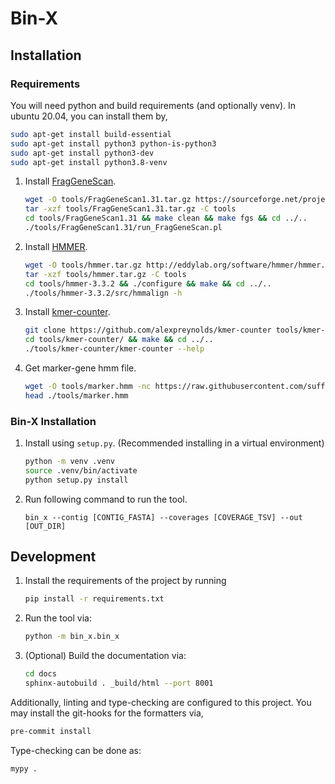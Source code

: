 # Bin-X

## Installation

### Requirements

You will need python and build requirements (and optionally venv). In ubuntu 20.04, you can install them by,
```bash
sudo apt-get install build-essential
sudo apt-get install python3 python-is-python3
sudo apt-get install python3-dev
sudo apt-get install python3.8-venv
```

1. Install [FragGeneScan](https://sourceforge.net/projects/fraggenescan).
    ```bash
    wget -O tools/FragGeneScan1.31.tar.gz https://sourceforge.net/projects/fraggenescan/files/FragGeneScan1.31.tar.gz
    tar -xzf tools/FragGeneScan1.31.tar.gz -C tools
    cd tools/FragGeneScan1.31 && make clean && make fgs && cd ../..
    ./tools/FragGeneScan1.31/run_FragGeneScan.pl
    ```
2. Install [HMMER](http://hmmer.org/).
    ```bash
    wget -O tools/hmmer.tar.gz http://eddylab.org/software/hmmer/hmmer.tar.gz
    tar -xzf tools/hmmer.tar.gz -C tools
    cd tools/hmmer-3.3.2 && ./configure && make && cd ../..
    ./tools/hmmer-3.3.2/src/hmmalign -h
    ```
3. Install [kmer-counter](https://github.com/alexpreynolds/kmer-counter).
    ```bash
    git clone https://github.com/alexpreynolds/kmer-counter tools/kmer-counter
    cd tools/kmer-counter/ && make && cd ../..
    ./tools/kmer-counter/kmer-counter --help
    ```
4. Get marker-gene hmm file.
    ```bash
    wget -O tools/marker.hmm -nc https://raw.githubusercontent.com/sufforest/SolidBin/4c9b9ea7b8d8a0df1b772669872b69006c490e67/auxiliary/marker.hmm
    head ./tools/marker.hmm
    ```

### Bin-X Installation

1. Install using `setup.py`. (Recommended installing in a virtual environment)
    ```bash
    python -m venv .venv
    source .venv/bin/activate
    python setup.py install
    ```
2. Run following command to run the tool.
    ```
    bin_x --contig [CONTIG_FASTA] --coverages [COVERAGE_TSV] --out [OUT_DIR]
    ```

## Development

1. Install the requirements of the project by running
    ```bash
    pip install -r requirements.txt
    ```
2. Run the tool via:
    ```bash
    python -m bin_x.bin_x
    ```
3. (Optional) Build the documentation via:
    ```bash
    cd docs
    sphinx-autobuild . _build/html --port 8001
    ```

Additionally, linting and type-checking are configured to this project. You may install the git-hooks for the formatters
via,

 ```bash
pre-commit install
 ```

Type-checking can be done as:

 ```bash
mypy .
 ```
